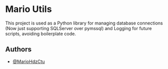 
# Mario Utils

This project is used as a Python library for managing database connections (Now just supporting SQLServer over pymssql) and Logging for future scripts, avoiding boilerplate code.


## Authors

- [@MarioHdzCtu](https://github.com/MarioHdzCtu)

